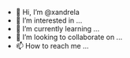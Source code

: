 - 👋 Hi, I’m @xandrela
- 👀 I’m interested in ...
- 🌱 I’m currently learning ...
- 💞️ I’m looking to collaborate on ...
- 📫 How to reach me ...

<!---
xandrela/xandrela is a ✨ special ✨ repository because its `README.md` (this file) appears on your GitHub profile.
You can click the Preview link to take a look at your changes.
--->

